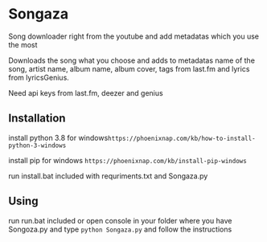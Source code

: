 # Songaza
Song downloader right from the youtube and add metadatas which you use the most

Downloads the song what you choose and adds to metadatas name of the song, artist name, album name, album cover, tags from last.fm and lyrics from lyricsGenius.

Need api keys from last.fm, deezer and genius

## Installation
install python 3.8 for windows```https://phoenixnap.com/kb/how-to-install-python-3-windows ```

install pip for windows ```https://phoenixnap.com/kb/install-pip-windows```

run install.bat included with requriments.txt and Songaza.py
## Using
run run.bat included or open console in your folder where you have Songoza.py and type ```python Songaza.py``` and follow the instructions

